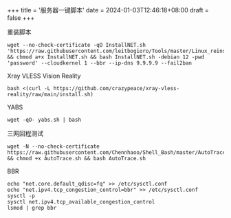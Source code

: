 +++
title = '服务器一键脚本'
date = 2024-01-03T12:46:18+08:00
draft = false
+++

重装脚本

    wget --no-check-certificate -qO InstallNET.sh 'https://raw.githubusercontent.com/leitbogioro/Tools/master/Linux_reinstall/InstallNET.sh' && chmod a+x InstallNET.sh && bash InstallNET.sh -debian 12 -pwd 'password' --cloudkernel 1 --bbr --ip-dns 9.9.9.9 --fail2ban



Xray VLESS Vision Reality

    bash <(curl -L https://github.com/crazypeace/xray-vless-reality/raw/main/install.sh)



YABS

    wget -qO- yabs.sh | bash


三网回程测试

    wget -N --no-check-certificate https://raw.githubusercontent.com/Chennhaoo/Shell_Bash/master/AutoTrace.sh && chmod +x AutoTrace.sh && bash AutoTrace.sh



BBR

    echo "net.core.default_qdisc=fq" >> /etc/sysctl.conf
    echo "net.ipv4.tcp_congestion_control=bbr" >> /etc/sysctl.conf
    sysctl -p
    sysctl net.ipv4.tcp_available_congestion_control
    lsmod | grep bbr

